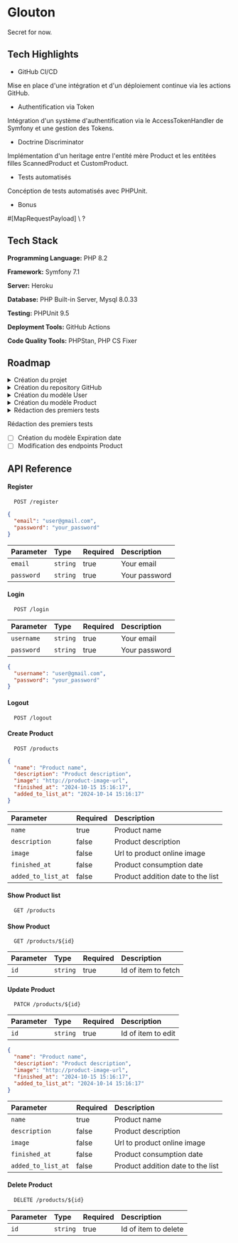 # Glouton

Secret for now.

## Tech Highlights

- GitHub CI/CD

Mise en place d'une intégration et d'un déploiement continue via les actions GitHub.

- Authentification via Token

Intégration d'un système d'authentification via le AccessTokenHandler de Symfony et une gestion des Tokens.

- Doctrine Discriminator

Implémentation d'un heritage entre l'entité mère Product et les entitées filles ScannedProduct et CustomProduct.

- Tests automatisés

Concéption de tests automatisés avec PHPUnit.

- Bonus

#[MapRequestPayload] \ ?

## Tech Stack

**Programming Language:** PHP 8.2

**Framework:** Symfony 7.1

**Server:** Heroku

**Database:** PHP Built-in Server, Mysql 8.0.33

**Testing:** PHPUnit 9.5

**Deployment Tools:** GitHub Actions

**Code Quality Tools:** PHPStan, PHP CS Fixer

## Roadmap

<details>
<summary>Création du projet</summary>

- [x] Création du projet Symfony 7.1
- [x] Déploiement sur GitHub
- [x] Intégrer PHPUnit
- [x] Intégrer PHPStan
- [x] Intégrer PHP CS Fixer

</details>

<details>
<summary>Création du repository GitHub</summary>

- [x] Premier commit du projet
- [x] Rédaction d’une première doc
- [x] Rédaction de la roadmap
- [x] Création d’une CI/CD GitHub

</details>

<details>
<summary>Création du modèle User</summary>

- [x] Création du modèle User
- [x] Implémentation de l’authentification

</details>

<details>
<summary>Création du modèle Product</summary>

- [x] Création du modèle Product parent
- [x] Création des modèles enfant
- [x] Get endpoint
- [x] Post endpoint
- [x] Patch endpoint
- [x] Delete endpoint

</details>

<details>
<summary>Rédaction des premiers tests</summary>

- [x] Rédaction des tests d'authentification
- [x] Rédaction des tests d'accès sur les endpoints de Product
- [x] Rédaction des tests sur les endpoints de Product

</details>

Rédaction des premiers tests
- [ ] Création du modèle Expiration date
- [ ] Modification des endpoints Product

## API Reference

#### Register

```
  POST /register
```

```json
{
  "email": "user@gmail.com",
  "password": "your_password"
}
```

| Parameter  | Type     | Required | Description   |
|:-----------|:---------|----------|:--------------|
| `email`    | `string` | true     | Your email    |
| `password` | `string` | true     | Your password |

#### Login

```
  POST /login
```

| Parameter  | Type     | Required | Description   |
|:-----------|:---------|----------|:--------------|
| `username` | `string` | true     | Your email    |
| `password` | `string` | true     | Your password |

```json
{
  "username": "user@gmail.com",
  "password": "your_password"
}
```

#### Logout

```
  POST /logout
```

#### Create Product

```
  POST /products
```

```json
{
  "name": "Product name",
  "description": "Product description",
  "image": "http://product-image-url",
  "finished_at": "2024-10-15 15:16:17",
  "added_to_list_at": "2024-10-14 15:16:17"
}
```

| Parameter          | Required | Description                       |
|:-------------------|----------|:----------------------------------|
| `name`             | true     | Product name                      |
| `description`      | false    | Product description               |
| `image`            | false    | Url to product online image       |
| `finished_at`      | false    | Product consumption date          |
| `added_to_list_at` | false    | Product addition date to the list |

#### Show Product list

```
  GET /products
```

#### Show Product

```
  GET /products/${id}
```

| Parameter | Type     | Required | Description         |
|:----------|:---------|----------|:--------------------|
| `id`      | `string` | true     | Id of item to fetch |

#### Update Product

```
  PATCH /products/${id}
```

| Parameter | Type     | Required | Description        |
|:----------|:---------|----------|:-------------------|
| `id`      | `string` | true     | Id of item to edit |

```json
{
  "name": "Product name",
  "description": "Product description",
  "image": "http://product-image-url",
  "finished_at": "2024-10-15 15:16:17",
  "added_to_list_at": "2024-10-14 15:16:17"
}
```

| Parameter          | Required | Description                       |
|:-------------------|----------|:----------------------------------|
| `name`             | true     | Product name                      |
| `description`      | false    | Product description               |
| `image`            | false    | Url to product online image       |
| `finished_at`      | false    | Product consumption date          |
| `added_to_list_at` | false    | Product addition date to the list |

#### Delete Product

```
  DELETE /products/${id}
```

| Parameter | Type     | Required | Description          |
|:----------|:---------|----------|:---------------------|
| `id`      | `string` | true     | Id of item to delete |